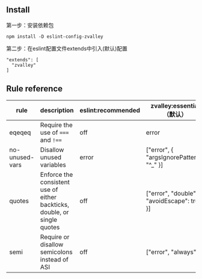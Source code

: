 ## Install

第一步：安装依赖包
```
npm install -D eslint-config-zvalley
```
第二步：在eslint配置文件extends中引入(默认)配置
```
"extends": [
  "zvalley"
]
```

## Rule reference
| rule | description | eslint:recommended | zvalley:essential（默认） | zvalley:recommended |  |
| --- | --- | --- | --- | --- | --- |
| eqeqeq | Require the use of `===` and `!==` | off | error |  |  |
| no-unused-vars | Disallow unused variables | error | ["error", { "argsIgnorePattern": "^_" }] |  |  |
| quotes | Enforce the consistent use of either backticks, double, or single quotes | off | ["error", "double", { "avoidEscape": true }] |  |  |
| semi | Require or disallow semicolons instead of ASI | off | ["error", "always"] |  |  |